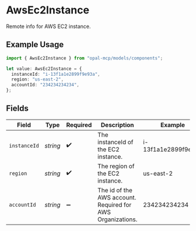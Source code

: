 # AwsEc2Instance

Remote info for AWS EC2 instance.

## Example Usage

```typescript
import { AwsEc2Instance } from "opal-mcp/models/components";

let value: AwsEc2Instance = {
  instanceId: "i-13f1a1e2899f9e93a",
  region: "us-east-2",
  accountId: "234234234234",
};
```

## Fields

| Field                                                      | Type                                                       | Required                                                   | Description                                                | Example                                                    |
| ---------------------------------------------------------- | ---------------------------------------------------------- | ---------------------------------------------------------- | ---------------------------------------------------------- | ---------------------------------------------------------- |
| `instanceId`                                               | *string*                                                   | :heavy_check_mark:                                         | The instanceId of the EC2 instance.                        | i-13f1a1e2899f9e93a                                        |
| `region`                                                   | *string*                                                   | :heavy_check_mark:                                         | The region of the EC2 instance.                            | us-east-2                                                  |
| `accountId`                                                | *string*                                                   | :heavy_minus_sign:                                         | The id of the AWS account. Required for AWS Organizations. | 234234234234                                               |